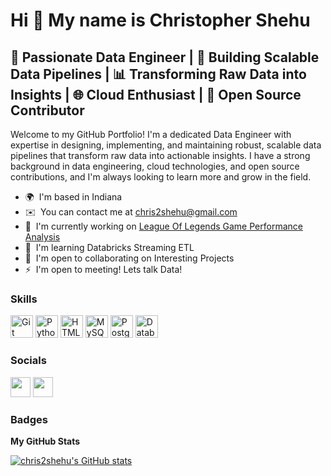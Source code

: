 Hi 👋 My name is Christopher Shehu
==================================

🚀 Passionate Data Engineer | 💾 Building Scalable Data Pipelines | 📊 Transforming Raw Data into Insights | 🌐 Cloud Enthusiast | 🔧 Open Source Contributor
-------------------------------------------------------------------------------------------------------------------------------------------------------------

Welcome to my GitHub Portfolio! I'm a dedicated Data Engineer with expertise in designing, implementing, and maintaining robust, scalable data pipelines that transform raw data into actionable insights. I have a strong background in data engineering, cloud technologies, and open source contributions, and I'm always looking to learn more and grow in the field.

* 🌍  I'm based in Indiana
* ✉️  You can contact me at [chris2shehu@gmail.com](mailto:chris2shehu@gmail.com)
* 🚀  I'm currently working on [League Of Legends Game Performance Analysis](http://github.com/chris2shehu/Game-Performance-Analysis)
* 🧠  I'm learning Databricks Streaming ETL
* 🤝  I'm open to collaborating on Interesting Projects
* ⚡  I'm open to meeting! Lets talk Data!

### Skills


<p align="left">
<a href="https://git-scm.com/" target="_blank" rel="noreferrer"><img src="https://raw.githubusercontent.com/danielcranney/readme-generator/main/public/icons/skills/git-colored.svg" width="36" height="36" alt="Git" /></a>
<a href="https://www.python.org/" target="_blank" rel="noreferrer"><img src="https://raw.githubusercontent.com/danielcranney/readme-generator/main/public/icons/skills/python-colored.svg" width="36" height="36" alt="Python" /></a>
<a href="https://developer.mozilla.org/en-US/docs/Glossary/HTML5" target="_blank" rel="noreferrer"><img src="https://raw.githubusercontent.com/danielcranney/readme-generator/main/public/icons/skills/html5-colored.svg" width="36" height="36" alt="HTML5" /></a>
<a href="https://www.mysql.com/" target="_blank" rel="noreferrer"><img src="https://raw.githubusercontent.com/danielcranney/readme-generator/main/public/icons/skills/mysql-colored.svg" width="36" height="36" alt="MySQL" /></a>
<a href="https://www.postgresql.org/" target="_blank" rel="noreferrer"><img src="https://raw.githubusercontent.com/danielcranney/readme-generator/main/public/icons/skills/postgresql-colored.svg" width="36" height="36" alt="PostgreSQL" /></a>
<a href="https://www.databricks.com/" target="_blank" rel="noreferrer"><img src="https://www.finsmes.com/wp-content/uploads/2016/12/databricks.png" width="36" height="36" alt="Databricks" /></a>
</p>


### Socials

<p align="left"> <a href="https://www.github.com/chris2shehu" target="_blank" rel="noreferrer"><img src="https://raw.githubusercontent.com/danielcranney/readme-generator/main/public/icons/socials/github.svg" width="32" height="32" /></a> <a href="https://www.twitter.com/ThisIsShehu" target="_blank" rel="noreferrer"><img src="https://raw.githubusercontent.com/danielcranney/readme-generator/main/public/icons/socials/twitter.svg" width="32" height="32" /></a></p>

### Badges

<b>My GitHub Stats</b>

<a href="http://www.github.com/chris2shehu"><img src="https://github-readme-stats.vercel.app/api?username=chris2shehu&show_icons=true&hide=stars,&count_private=true&title_color=0891b2&text_color=ffffff&icon_color=0891b2&bg_color=1c1917&hide_border=true&show_icons=true" alt="chris2shehu's GitHub stats" /></a>
